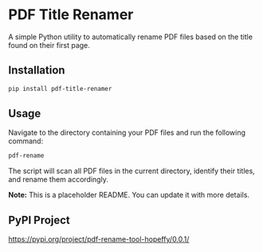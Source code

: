 # PDF Title Renamer

A simple Python utility to automatically rename PDF files based on the title found on their first page.

## Installation

```bash
pip install pdf-title-renamer
```

## Usage

Navigate to the directory containing your PDF files and run the following command:

```bash
pdf-rename
```

The script will scan all PDF files in the current directory, identify their titles, and rename them accordingly.

**Note:** This is a placeholder README. You can update it with more details.

## PyPI Project

https://pypi.org/project/pdf-rename-tool-hopeffy/0.0.1/
